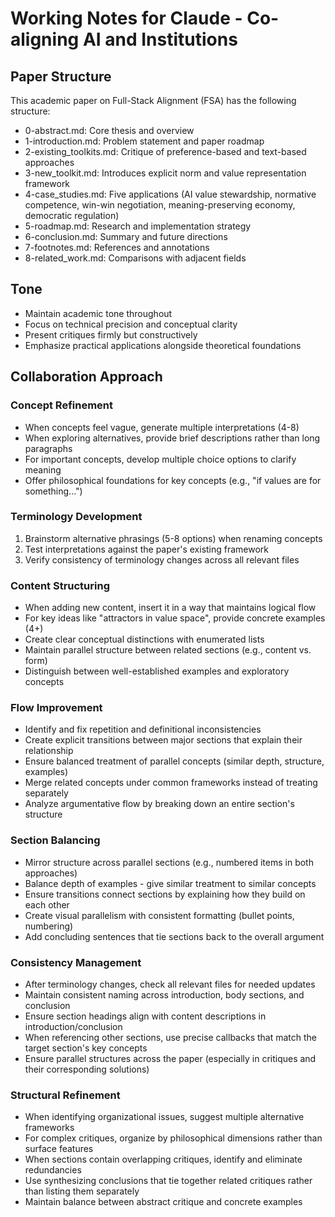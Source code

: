 # Working Notes for Claude - Co-aligning AI and Institutions

## Paper Structure

This academic paper on Full-Stack Alignment (FSA) has the following structure:
- 0-abstract.md: Core thesis and overview
- 1-introduction.md: Problem statement and paper roadmap
- 2-existing_toolkits.md: Critique of preference-based and text-based approaches
- 3-new_toolkit.md: Introduces explicit norm and value representation framework
- 4-case_studies.md: Five applications (AI value stewardship, normative competence, win-win negotiation, meaning-preserving economy, democratic regulation)
- 5-roadmap.md: Research and implementation strategy
- 6-conclusion.md: Summary and future directions
- 7-footnotes.md: References and annotations
- 8-related_work.md: Comparisons with adjacent fields

## Tone

- Maintain academic tone throughout
- Focus on technical precision and conceptual clarity
- Present critiques firmly but constructively
- Emphasize practical applications alongside theoretical foundations

## Collaboration Approach

### Concept Refinement
- When concepts feel vague, generate multiple interpretations (4-8)
- When exploring alternatives, provide brief descriptions rather than long paragraphs
- For important concepts, develop multiple choice options to clarify meaning
- Offer philosophical foundations for key concepts (e.g., "if values are for something...")

### Terminology Development
1. Brainstorm alternative phrasings (5-8 options) when renaming concepts
2. Test interpretations against the paper's existing framework
3. Verify consistency of terminology changes across all relevant files

### Content Structuring
- When adding new content, insert it in a way that maintains logical flow
- For key ideas like "attractors in value space", provide concrete examples (4+)
- Create clear conceptual distinctions with enumerated lists
- Maintain parallel structure between related sections (e.g., content vs. form)
- Distinguish between well-established examples and exploratory concepts

### Flow Improvement
- Identify and fix repetition and definitional inconsistencies
- Create explicit transitions between major sections that explain their relationship
- Ensure balanced treatment of parallel concepts (similar depth, structure, examples)
- Merge related concepts under common frameworks instead of treating separately
- Analyze argumentative flow by breaking down an entire section's structure

### Section Balancing
- Mirror structure across parallel sections (e.g., numbered items in both approaches)
- Balance depth of examples - give similar treatment to similar concepts
- Ensure transitions connect sections by explaining how they build on each other
- Create visual parallelism with consistent formatting (bullet points, numbering)
- Add concluding sentences that tie sections back to the overall argument

### Consistency Management
- After terminology changes, check all relevant files for needed updates
- Maintain consistent naming across introduction, body sections, and conclusion
- Ensure section headings align with content descriptions in introduction/conclusion
- When referencing other sections, use precise callbacks that match the target section's key concepts
- Ensure parallel structures across the paper (especially in critiques and their corresponding solutions)

### Structural Refinement
- When identifying organizational issues, suggest multiple alternative frameworks
- For complex critiques, organize by philosophical dimensions rather than surface features
- When sections contain overlapping critiques, identify and eliminate redundancies
- Use synthesizing conclusions that tie together related critiques rather than listing them separately
- Maintain balance between abstract critique and concrete examples